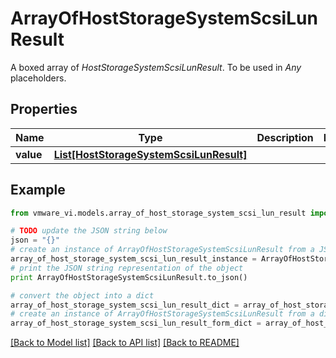 # ArrayOfHostStorageSystemScsiLunResult

A boxed array of *HostStorageSystemScsiLunResult*. To be used in *Any* placeholders. 

## Properties
Name | Type | Description | Notes
------------ | ------------- | ------------- | -------------
**value** | [**List[HostStorageSystemScsiLunResult]**](HostStorageSystemScsiLunResult.md) |  | 

## Example

```python
from vmware_vi.models.array_of_host_storage_system_scsi_lun_result import ArrayOfHostStorageSystemScsiLunResult

# TODO update the JSON string below
json = "{}"
# create an instance of ArrayOfHostStorageSystemScsiLunResult from a JSON string
array_of_host_storage_system_scsi_lun_result_instance = ArrayOfHostStorageSystemScsiLunResult.from_json(json)
# print the JSON string representation of the object
print ArrayOfHostStorageSystemScsiLunResult.to_json()

# convert the object into a dict
array_of_host_storage_system_scsi_lun_result_dict = array_of_host_storage_system_scsi_lun_result_instance.to_dict()
# create an instance of ArrayOfHostStorageSystemScsiLunResult from a dict
array_of_host_storage_system_scsi_lun_result_form_dict = array_of_host_storage_system_scsi_lun_result.from_dict(array_of_host_storage_system_scsi_lun_result_dict)
```
[[Back to Model list]](../README.md#documentation-for-models) [[Back to API list]](../README.md#documentation-for-api-endpoints) [[Back to README]](../README.md)


